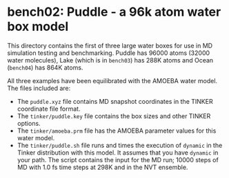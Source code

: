 bench02: Puddle - a 96k atom water box model
============================================


This directory contains the first of three large water boxes for use in
MD simulation testing and benchmarking. Puddle has 96000 atoms (32000
water molecules), Lake (which is in `bench03`) has 288K atoms and Ocean
(`bench04`) has 864K atoms.

All three examples have been equilibrated with the AMOEBA water model. 
The files included are:

* The `puddle.xyz` file contains MD snapshot coordinates in the TINKER coordinate file format. 
* The `tinker/puddle.key` file contains the box sizes and other TINKER options. 
* The `tinker/amoeba.prm` file has the AMOEBA parameter values for this water model. 
* The `tinker/puddle.sh` file runs and times the execution of `dynamic` in the Tinker distribution with this model. It assumes that you have `dynamic` in your path. The script contains the input for the MD run; 10000 steps of MD with 1.0 fs time steps at 298K and in the NVT ensemble.

